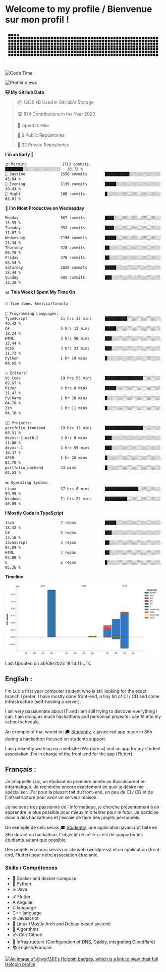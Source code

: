 # Welcome to my profile / Bienvenue sur mon profil !

![snake gif](https://github.com/wolf-361/wolf-361/blob/output/github-contribution-grid-snake.svg)

<!--START_SECTION:waka-->
![Code Time](http://img.shields.io/badge/Code%20Time-383%20hrs%2016%20mins-blue)

![Profile Views](http://img.shields.io/badge/Profile%20Views-0-blue)

**🐱 My GitHub Data** 

> 📦 120.6 kB Used in GitHub's Storage 
 > 
> 🏆 874 Contributions in the Year 2023
 > 
> 💼 Opted to Hire
 > 
> 📜 9 Public Repositories 
 > 
> 🔑 22 Private Repositories 
 > 
**I'm an Early 🐤** 

```text
🌞 Morning                1713 commits        ████████░░░░░░░░░░░░░░░░░   30.72 % 
🌆 Daytime                2556 commits        ███████████░░░░░░░░░░░░░░   45.84 % 
🌃 Evening                1139 commits        █████░░░░░░░░░░░░░░░░░░░░   20.43 % 
🌙 Night                  168 commits         █░░░░░░░░░░░░░░░░░░░░░░░░   03.01 % 
```
📅 **I'm Most Productive on Wednesday** 

```text
Monday                   867 commits         ████░░░░░░░░░░░░░░░░░░░░░   15.55 % 
Tuesday                  952 commits         ████░░░░░░░░░░░░░░░░░░░░░   17.07 % 
Wednesday                1190 commits        █████░░░░░░░░░░░░░░░░░░░░   21.34 % 
Thursday                 378 commits         ██░░░░░░░░░░░░░░░░░░░░░░░   06.78 % 
Friday                   476 commits         ██░░░░░░░░░░░░░░░░░░░░░░░   08.54 % 
Saturday                 1028 commits        █████░░░░░░░░░░░░░░░░░░░░   18.44 % 
Sunday                   685 commits         ███░░░░░░░░░░░░░░░░░░░░░░   12.28 % 
```


📊 **This Week I Spent My Time On** 

```text
🕑︎ Time Zone: America/Toronto

💬 Programming Languages: 
TypeScript               11 hrs 33 mins      ██████████░░░░░░░░░░░░░░░   40.42 % 
C#                       5 hrs 13 mins       █████░░░░░░░░░░░░░░░░░░░░   18.24 % 
HTML                     3 hrs 50 mins       ███░░░░░░░░░░░░░░░░░░░░░░   13.44 % 
SCSS                     3 hrs 21 mins       ███░░░░░░░░░░░░░░░░░░░░░░   11.72 % 
Python                   1 hr 19 mins        █░░░░░░░░░░░░░░░░░░░░░░░░   04.65 % 

🔥 Editors: 
VS Code                  19 hrs 55 mins      █████████████████░░░░░░░░   69.67 % 
Rider                    6 hrs 8 mins        █████░░░░░░░░░░░░░░░░░░░░   21.47 % 
PyCharm                  1 hr 20 mins        █░░░░░░░░░░░░░░░░░░░░░░░░   04.70 % 
Zsh                      1 hr 11 mins        █░░░░░░░░░░░░░░░░░░░░░░░░   04.16 % 

🐱‍💻 Projects: 
portfolio_frontend       19 hrs 35 mins      █████████████████░░░░░░░░   68.51 % 
devoir-1-math-2          3 hrs 8 mins        ███░░░░░░░░░░░░░░░░░░░░░░   11.00 % 
devoir-1                 2 hrs 59 mins       ███░░░░░░░░░░░░░░░░░░░░░░   10.47 % 
APSR                     1 hr 20 mins        █░░░░░░░░░░░░░░░░░░░░░░░░   04.70 % 
portfolio_backend        43 mins             █░░░░░░░░░░░░░░░░░░░░░░░░   02.52 % 

💻 Operating System: 
Linux                    17 hrs 8 mins       ███████████████░░░░░░░░░░   59.95 % 
Windows                  11 hrs 27 mins      ██████████░░░░░░░░░░░░░░░   40.05 % 
```

**I Mostly Code in TypeScript** 

```text
Java                     7 repos             █████░░░░░░░░░░░░░░░░░░░░   18.42 % 
C#                       5 repos             ███░░░░░░░░░░░░░░░░░░░░░░   13.16 % 
JavaScript               3 repos             ██░░░░░░░░░░░░░░░░░░░░░░░   07.89 % 
HTML                     3 repos             ██░░░░░░░░░░░░░░░░░░░░░░░   07.89 % 
C                        2 repos             █░░░░░░░░░░░░░░░░░░░░░░░░   05.26 % 
```



**Timeline**

![Lines of Code chart](https://raw.githubusercontent.com/wolf-361/wolf-361/main/assets/bar_graph.png)


 Last Updated on 30/09/2023 18:14:11 UTC
<!--END_SECTION:waka-->

## English : 

I'm Luc a first year computer student who is still looking for the exact branch I prefer. I have mostly done front-end, a tiny bit of CI / CD and some infrastructure (self-hosting a server).

I am very passionnate about IT and I am still trying to discover everything I can. I am doing as much hackathons and personnal projects I can fit into my school schedule.

An exemple of that would be 🎓 [Studently](https://github.com/wolf-361/Studently-CodeJam12), a javascript app made in 36h during a hackathon focused on students support.

I am presently working on a website (Wordpress) and an app for my student association. I'm in charge of the front-end for the app (Flutter).

## Français :

Je m'appelle Luc, un étudiant en première année au Baccalauréat en informatique. Je recherche encore exactement en quoi je désire me spécialiser. J'ai pour la plupart fait du front-end, un peu de CI / CD et de l'infrastructure pour avoir un serveur maison.

Je me sens très passionné de l'informatique, je cherche présentement à en apprendre le plus possible pour mieux m'orienter pour le futur. Je participe donc à des hackathons et j'essaie de faire des projets personnels.

Un exemple de cela serais 🎓 [Studently](https://github.com/wolf-361/Studently-CodeJam12), une application javascript faite en 36h durant un hackathon. L'objectif de celle-ci est de supporter les étudiants autant que possible.

Des projets en cours serais un site web (wordpress) et un application (front-end, Flutter) pour notre association étudiante.

###  Skills / Compétences

* 🐋 Docker and docker-compose
* 🐍 Python
* ☕ Java
* ℱ Flutter
* A Angular
* C language
* C++ language
* 🌐 Javascript
* 🐧 Linux (Mostly Arch and Debian based system)
* 🧩 Algorithms
* ✍️ Git / Github
* 📜 Infrastructure (Configuration of DNS, Caddy, integrating Cloudflare)
* 📚 English/Français

[![An image of @wolf361's Holopin badges, which is a link to view their full Holopin profile](https://holopin.me/wolf361)](https://holopin.io/@wolf361)


